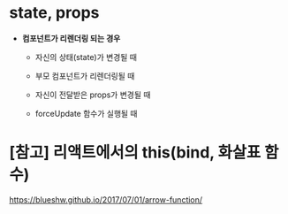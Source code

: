 # state, props

* **컴포넌트가 리렌더링 되는 경우**

  - 자신의 상태(state)가 변경될 때

  - 부모 컴포넌트가 리렌더링될 때

  - 자신이 전달받은 props가 변경될 때

  - forceUpdate 함수가 실행될 때



# [참고] 리액트에서의 this(bind, 화살표 함수)

https://blueshw.github.io/2017/07/01/arrow-function/